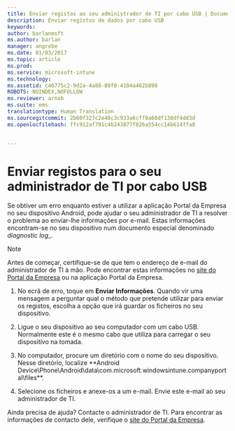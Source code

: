 ```yaml
---
title: Enviar registos ao seu administrador de TI por cabo USB | Documentos da Microsoft
description: Enviar registos de dados por cabo USB
keywords: 
author: barlanmsft
ms.author: barlan
manager: angrobe
ms.date: 01/03/2017
ms.topic: article
ms.prod: 
ms.service: microsoft-intune
ms.technology: 
ms.assetid: c46775c2-9d2a-4a88-89f0-4104a462b898
ROBOTS: NOINDEX,NOFOLLOW
ms.reviewer: arnab
ms.suite: ems
translationtype: Human Translation
ms.sourcegitcommit: 2b60f327c2e48c3c933a6cff0a68df138df4dd3d
ms.openlocfilehash: ffc912af791c4b243877f026a554cc14b614ffa0


---
```



# <a name="send-logs-to-your-it-admin-using-a-usb-cable"></a>Enviar registos para o seu administrador de TI por cabo USB

Se obtiver um erro enquanto estiver a utilizar a aplicação Portal da Empresa no seu dispositivo Android, pode ajudar o seu administrador de TI a resolver o problema ao enviar-lhe informações por e-mail. Estas informações encontram-se no seu dispositivo num documento especial denominado _diagnostic log__.

> [!Note]
> Antes de começar, certifique-se de que tem o endereço de e-mail do administrador de TI à mão. Pode encontrar estas informações no [site do Portal da Empresa](http://portal.manage.microsoft.com) ou na aplicação Portal da Empresa.

1.  No ecrã de erro, toque em **Enviar Informações**. Quando vir uma mensagem a perguntar qual o método que pretende utilizar para enviar os registos, escolha a opção que irá guardar os ficheiros no seu dispositivo.

2.  Ligue o seu dispositivo ao seu computador com um cabo USB. Normalmente este é o mesmo cabo que utiliza para carregar o seu dispositivo na tomada.

3.  No computador, procure um diretório com o nome do seu dispositivo. Nesse diretório, localize **Android Device\Phone\Android\data\com.microsoft.windowsintune.companyportal\files\**.

4.  Selecione os ficheiros e anexe-os a um e-mail. Envie este e-mail ao seu administrador de TI.

Ainda precisa de ajuda? Contacte o administrador de TI. Para encontrar as informações de contacto dele, verifique o [site do Portal da Empresa](http://portal.manage.microsoft.com).



<!--HONumber=Jan17_HO1-->


